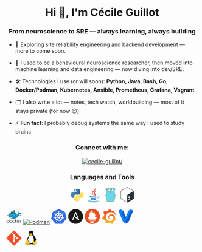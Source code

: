 <h1 align="center">Hi 👋, I'm Cécile Guillot</h1>
<h3 align="center">From neuroscience to SRE — always learning, always building</h3>

- 🔭 Exploring site reliability engineering and backend development — more to come soon.
- 🧠 I used to be a behavioural neuroscience researcher, then moved into machine learning and data engineering — now diving into dev/SRE.
- 🛠️ Technologies I use (or will soon): **Python, Java, Bash, Go, Docker/Podman, Kubernetes, Ansible, Prometheus, Grafana, Vagrant**
- 🗂️ I also write a lot — notes, tech watch, worldbuilding — most of it stays private (for now 😉)

- ⚡ **Fun fact**: I probably debug systems the same way I used to study brains

<h3 align="center">Connect with me:</h3>
<p align="center">
<a href="https://linkedin.com/in/cecile-guillot/" target="blank"><img align="center" src="https://raw.githubusercontent.com/rahuldkjain/github-profile-readme-generator/master/src/images/icons/Social/linked-in-alt.svg" alt="cecile-guillot/" height="30" width="40" /></a>
</p>

<h3 align="center">Languages and Tools</h3>
<p align="center">
  <!-- Languages -->
  <a href="https://www.python.org" target="_blank"><img src="https://raw.githubusercontent.com/devicons/devicon/master/icons/python/python-original.svg" alt="Python" width="40" height="40"/></a>
  <a href="https://www.java.com/" target="_blank"><img src="https://raw.githubusercontent.com/devicons/devicon/master/icons/java/java-original.svg" alt="Java" width="40" height="40"/></a>
  <a href="https://golang.org/" target="_blank"><img src="https://raw.githubusercontent.com/devicons/devicon/master/icons/go/go-original.svg" alt="Go" width="40" height="40"/></a>
  <a href="https://www.gnu.org/software/bash/" target="_blank"><img src="https://raw.githubusercontent.com/devicons/devicon/master/icons/bash/bash-original.svg" alt="Bash" width="40" height="40"/></a>

  <!-- DevOps / SRE -->
  <a href="https://www.docker.com/" target="_blank"><img src="https://raw.githubusercontent.com/devicons/devicon/master/icons/docker/docker-original-wordmark.svg" alt="Docker" width="40" height="40"/></a>
  <a href="https://podman.io/" target="_blank"><img src="https://cdn.jsdelivr.net/gh/devicons/devicon/icons/podman/podman-original.svg" alt="Podman" width="40" height="40"/></a>
  <a href="https://kubernetes.io/" target="_blank"><img src="https://raw.githubusercontent.com/devicons/devicon/master/icons/kubernetes/kubernetes-plain.svg" alt="Kubernetes" width="40" height="40"/></a>
  <a href="https://www.ansible.com/" target="_blank"><img src="https://raw.githubusercontent.com/devicons/devicon/master/icons/ansible/ansible-original.svg" alt="Ansible" width="40" height="40"/></a>
  <a href="https://prometheus.io/" target="_blank"><img src="https://raw.githubusercontent.com/devicons/devicon/master/icons/prometheus/prometheus-original.svg" alt="Prometheus" width="40" height="40"/></a>
  <a href="https://grafana.com/" target="_blank"><img src="https://raw.githubusercontent.com/devicons/devicon/master/icons/grafana/grafana-original.svg" alt="Grafana" width="40" height="40"/></a>
  <a href="https://www.vagrantup.com/" target="_blank"><img src="https://raw.githubusercontent.com/devicons/devicon/master/icons/vagrant/vagrant-original.svg" alt="Vagrant" width="40" height="40"/></a>

  <!-- Git & Linux -->
  <a href="https://git-scm.com/" target="_blank"><img src="https://raw.githubusercontent.com/devicons/devicon/master/icons/git/git-original.svg" alt="Git" width="40" height="40"/></a>
  <a href="https://www.linux.org/" target="_blank"><img src="https://raw.githubusercontent.com/devicons/devicon/master/icons/linux/linux-original.svg" alt="Linux" width="40" height="40"/></a>
</p>

